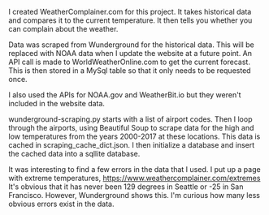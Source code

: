 I created WeatherComplainer.com for this project. It takes historical data and compares it to the current temperature. It then tells you whether you can complain about the weather. 

Data was scraped from Wunderground for the historical data. This will be replaced with NOAA data when I update the website at a future point. An API call is made to WorldWeatherOnline.com to get the current forecast. This is then stored in a MySql table so that it only needs to be requested once.

I also used the APIs for NOAA.gov and WeatherBit.io but they weren't included in the website data.

wunderground-scraping.py starts with a list of airport codes. Then I loop through the airports, using Beautiful Soup to scrape data for the high and low temperatures from the years 2000-2017 at these locations. This data is cached in scraping_cache_dict.json. I then initialize a database and insert the cached data into a sqllite database. 

It was interesting to find a few errors in the data that I used. I put up a page with extreme temperatures, https://www.weathercomplainer.com/extremes It's obvious that it has never been 129 degrees in Seattle or -25 in San Francisco. However, Wunderground shows this. I'm curious how many less obvious errors exist in the data.